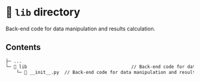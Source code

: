 # 📁 `lib` directory

Back-end code for data manipulation and results calculation.

## Contents

``` txt
├─ ...
└─ 📁 lib                                       // Back-end code for data manipulation and results calculation.
    └─ 📄 __init__.py  // Back-end code for data manipulation and results calculation.
```
